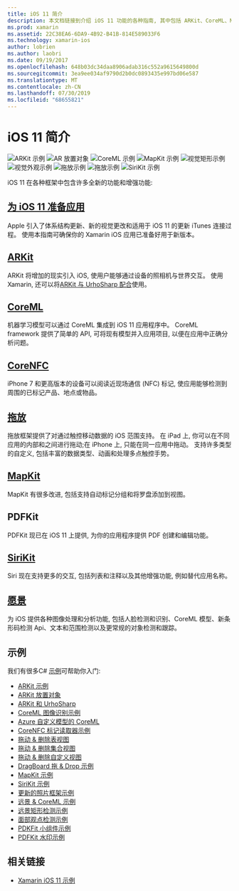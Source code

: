 ```yaml
---
title: iOS 11 简介
description: 本文档链接到介绍 iOS 11 功能的各种指南, 其中包括 ARKit、CoreML、MapKit、PDFKit、SiriKit、远景框架等。
ms.prod: xamarin
ms.assetid: 22C38EA6-6DA9-4B92-B41B-814E589033F6
ms.technology: xamarin-ios
author: lobrien
ms.author: laobri
ms.date: 09/19/2017
ms.openlocfilehash: 648b03dc34daa8906adab316c552a9615649800d
ms.sourcegitcommit: 3ea9ee034af9790d2b0dc0893435e997bd06e587
ms.translationtype: MT
ms.contentlocale: zh-CN
ms.lasthandoff: 07/30/2019
ms.locfileid: "68655821"
---
```

# <a name="introduction-to-ios-11"></a>iOS 11 简介

![ARKit 示例](images/arkit.png) ![AR 放置对象](images/arkit2.png) ![CoreML 示例](images/coreml.png) ![MapKit 示例](images/mapkit.png) ![视觉矩形示例](images/vision1.png) ![视觉外观示例](images/vision2.png) ![拖放示例](images/drag-drop.png) ![拖放示例](images/drag-drop2.png) ![SiriKit 示例](images/sirikit.png)

iOS 11 在各种框架中包含许多全新的功能和增强功能:

## <a name="preparing-your-app-for-ios-11updating-your-appindexmd"></a>[为 iOS 11 准备应用](updating-your-app/index.md)

Apple 引入了体系结构更新、新的视觉更改和适用于 iOS 11 的更新 iTunes 连接过程。 使用本指南可确保你的 Xamarin iOS 应用已准备好用于新版本。

## <a name="arkitarkitindexmd"></a>[ARKit](arkit/index.md)

ARKit 将增加的现实引入 iOS, 使用户能够通过设备的照相机与世界交互。
使用 Xamarin, 还可以将[ARKit 与 UrhoSharp 配合](arkit/urhosharp.md)使用。

## <a name="coremlcoremlmd"></a>[CoreML](coreml.md)

机器学习模型可以通过 CoreML 集成到 iOS 11 应用程序中。 CoreML framework 提供了简单的 API, 可将现有模型并入应用项目, 以便在应用中正确分析问题。

## <a name="corenfccorenfcmd"></a>[CoreNFC](corenfc.md)

iPhone 7 和更高版本的设备可以阅读近现场通信 (NFC) 标记, 使应用能够检测到周围的已标记产品、地点或物品。

## <a name="drag-and-dropdrag-and-dropmd"></a>[拖放](drag-and-drop.md)

拖放框架提供了对通过触控移动数据的 iOS 范围支持。 在 iPad 上, 你可以在不同应用的内部和之间进行拖动;在 iPhone 上, 只能在同一应用中拖动。 支持许多类型的自定义, 包括丰富的数据类型、动画和处理多点触控手势。

## <a name="mapkitmapkitmd"></a>[MapKit](mapkit.md)

MapKit 有很多改进, 包括支持自动标记分组和将罗盘添加到视图。

## <a name="pdfkit"></a>PDFKit

PDFKit 现已在 iOS 11 上提供, 为你的应用程序提供 PDF 创建和编辑功能。

## <a name="sirikitsirikitmd"></a>[SiriKit](sirikit.md)

Siri 现在支持更多的交互, 包括列表和注释以及其他增强功能, 例如替代应用名称。

## <a name="visionvisionmd"></a>[愿景](vision.md)

为 iOS 提供各种图像处理和分析功能, 包括人脸检测和识别、CoreML 模型、新条形码检测 Api、文本和范围检测以及更常规的对象检测和跟踪。

## <a name="samples"></a>示例

我们有很多C# [示例](https://docs.microsoft.com/samples/browse/?products=xamarin&term=Xamarin.iOS+iOS11)可帮助你入门:

* [ARKit 示例](https://docs.microsoft.com/samples/xamarin/ios-samples/ios11-arkitsample)
* [ARKit 放置对象](https://docs.microsoft.com/samples/xamarin/ios-samples/ios11-arkitplacingobjects)
* [ARKit 和 UrhoSharp](arkit/urhosharp.md)
* [CoreML 图像识别示例](https://docs.microsoft.com/samples/xamarin/ios-samples/ios11-coremlimagerecognition)
* [Azure 自定义模型的 CoreML](https://docs.microsoft.com/samples/xamarin/ios-samples/ios11-coremlazuremodel)
* [CoreNFC 标记读取器示例](https://docs.microsoft.com/samples/xamarin/ios-samples/ios11-nfctagreader)
* [拖动 & 删除表视图](https://docs.microsoft.com/samples/xamarin/ios-samples/ios11-draganddroptableview)
* [拖动 & 删除集合视图](https://docs.microsoft.com/samples/xamarin/ios-samples/ios11-draganddropcollectionview)
* [拖动 & 删除自定义视图](https://docs.microsoft.com/samples/xamarin/ios-samples/ios11-draganddropcustomview)
* [DragBoard 拖 & Drop 示例](https://docs.microsoft.com/samples/xamarin/ios-samples/ios11-draganddropdragboard)
* [MapKit 示例](https://docs.microsoft.com/samples/xamarin/ios-samples/ios11-mapkitsample)
* [SiriKit 示例](https://docs.microsoft.com/samples/xamarin/ios-samples/ios11-sirikitsample)
* [更新的照片框架示例](https://docs.microsoft.com/samples/xamarin/ios-samples/ios11-samplephotoapp)
* [远景 & CoreML 示例](https://docs.microsoft.com/samples/xamarin/ios-samples/ios11-coremlvision)
* [远景矩形检测示例](https://docs.microsoft.com/samples/xamarin/ios-samples/ios11-visionrectangles/)
* [面部观点检测示例](https://docs.microsoft.com/samples/xamarin/ios-samples/ios11-visionfaces)
* [PDKFit 小组件示例](https://docs.microsoft.com/samples/xamarin/ios-samples/ios11-pdfannotationwidgetsadvanced)
* [PDFKit 水印示例](https://docs.microsoft.com/samples/xamarin/ios-samples/ios11-pdfdocumentwatermark)

## <a name="related-links"></a>相关链接

- [Xamarin iOS 11 示例](https://docs.microsoft.com/samples/browse/?products=xamarin&term=Xamarin.iOS+iOS11)